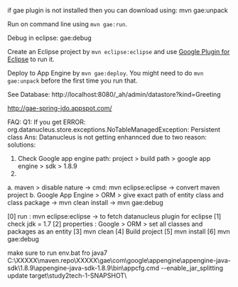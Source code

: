 if gae plugin is not installed then you can download using: mvn gae:unpack

Run on command line using `mvn gae:run`.

Debug in eclipse: gae:debug

Create an Eclipse project by `mvn eclipse:eclipse` and use [Google Plugin for Eclipse](http://code.google.com/eclipse/) to run it.

Deploy to App Engine by `mvn gae:deploy`. You might need to do `mvn gae:unpack` before the first time you run that.


See Database:
http://localhost:8080/_ah/admin/datastore?kind=Greeting

http://gae-spring-jdo.appspot.com/


FAQ:
Q1: If you get ERROR: org.datanucleus.store.exceptions.NoTableManagedException: Persistent class
Ans: Datanucleus is not getting enhannced due to two reason: solutions:
1. Check Google app engine path: project > build path > google app engine > sdk > 1.8.9
2.
a. maven > disable nature -> cmd: mvn eclipse:eclipse -> convert maven project 
b. Google App Engine > ORM > give exact path of entity class and class package -> mvn clean install -> mvn gae:debug

[0] run : mvn eclipse:eclipse -> to fetch datanucleus plugin for eclipse
[1] check jdk = 1.7
[2] properties : Google > ORM > set all classes and packages as an entity
[3] mvn clean
[4] Build project 
[5] mvn install
[6] mvn gae:debug

make sure to run env.bat fro java7
C:\XXXXX\maven.repo\XXXXX\gae\com\google\appengine\appengine-java-sdk\1.8.9\appengine-java-sdk-1.8.9\bin\appcfg.cmd --enable_jar_splitting update target\study2tech-1-SNAPSHOT\
